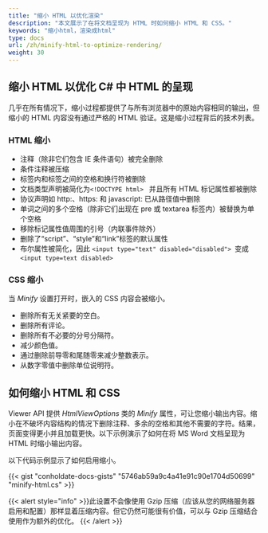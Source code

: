 ```yaml
---
title: "缩小 HTML 以优化渲染"
description: "本文展示了在将文档呈现为 HTML 时如何缩小 HTML 和 CSS。"
keywords: "缩小html，渲染成html"
type: docs
url: /zh/minify-html-to-optimize-rendering/
weight: 30
---
```



## 缩小 HTML 以优化 C# 中 HTML 的呈现

几乎在所有情况下，缩小过程都提供了与所有浏览器中的原始内容相同的输出，但缩小的 HTML 内容没有通过严格的 HTML 验证。这是缩小过程背后的技术列表。

### HTML 缩小

* 注释（除非它们包含 IE 条件语句）被完全删除
* 条件注释被压缩
* 标签内和标签之间的空格和换行符被删除
* 文档类型声明被简化为`<!DOCTYPE html> ` 并且所有 HTML 标记属性都被删除
* 协议声明如 http:、https: 和 javascript: 已从路径值中删除
* 单词之间的多个空格（除非它们出现在 pre 或 textarea 标签内）被替换为单个空格
* 移除标记属性值周围的引号（内联事件除外）
* 删除了“script”、“style”和“link”标签的默认属性
* 布尔属性被简化，因此 `<input type="text" disabled="disabled"> `变成`<input type=text disabled> `

### CSS 缩小

当 *Minify* 设置打开时，嵌入的 CSS 内容会被缩小。

* 删除所有无关紧要的空白。
* 删除所有评论。
* 删除所有不必要的分号分隔符。
* 减少颜色值。
* 通过删除前导零和尾随零来减少整数表示。
* 从数字零值中删除单位说明符。

## 如何缩小 HTML 和 CSS

Viewer API 提供 *HtmlViewOptions* 类的 *Minify* 属性，可让您缩小输出内容。缩小在不破坏内容结构的情况下删除注释、多余的空格和其他不需要的字符。结果，页面变得更小并且加载更快。以下示例演示了如何在将 MS Word 文档呈现为 HTML 时缩小输出内容。

以下代码示例显示了如何启用缩小。

{{< gist "conholdate-docs-gists" "5746ab59a9c4a41e91c90e1704d50699" "minify-html.cs" >}}

{{< alert style="info" >}}此设置不会像使用 Gzip 压缩（应该从您的网络服务器启用和配置）那样显着压缩内容。但它仍然可能很有价值，可以与 Gzip 压缩结合使用作为额外的优化。 {{< /alert >}}







